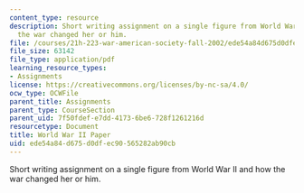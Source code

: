 ```yaml
---
content_type: resource
description: Short writing assignment on a single figure from World War II and how
  the war changed her or him.
file: /courses/21h-223-war-american-society-fall-2002/ede54a84d675d0dfec90565282ab90cb_war_3_assign1002.pdf
file_size: 63142
file_type: application/pdf
learning_resource_types:
- Assignments
license: https://creativecommons.org/licenses/by-nc-sa/4.0/
ocw_type: OCWFile
parent_title: Assignments
parent_type: CourseSection
parent_uid: 7f50fdef-e7dd-4173-6be6-728f1261216d
resourcetype: Document
title: World War II Paper
uid: ede54a84-d675-d0df-ec90-565282ab90cb
---
```

Short writing assignment on a single figure from World War II and how the war changed her or him.